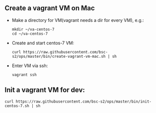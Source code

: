 ## Create a vagrant VM on Mac

-   Make a directory for VM(vagrant needs a dir for every VM), e.g.:

    ```
    mkdir ~/va-centos-7
    cd ~/va-centos-7
    ```

-   Create and start centos-7 VM:

    ```
    curl https://raw.githubusercontent.com/bsc-s2/ops/master/bin/create-vagrant-vm-mac.sh | sh
    ```

-   Enter VM via ssh:

    ```
    vagrant ssh
    ```

## Init a vagrant VM for dev:

```
curl https://raw.githubusercontent.com/bsc-s2/ops/master/bin/init-centos-7.sh | sh
```
